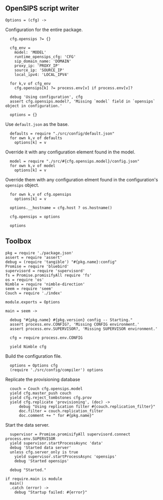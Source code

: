 OpenSIPS script writer
----------------------

    Options = (cfg) ->

Configuration for the entire package.

      cfg.opensips ?= {}

      cfg_env =
        model: 'MODEL'
        runtime_opensips_cfg: 'CFG'
        sip_domain_name: 'DOMAIN'
        proxy_ip: 'PROXY_IP'
        source_ip: 'SOURCE_IP'
        local_ipv4: 'LOCAL_IPV4'

      for k,v of cfg_env
        cfg.opensips[k] ?= process.env[v] if process.env[v]?

      debug 'Using configuration', cfg
      assert cfg.opensips.model?, 'Missing `model` field in `opensips` object in configuration.'

      options = {}

Use `default.json` as the base.

      defaults = require "./src/config/default.json"
      for own k,v of defaults
        options[k] = v

Override it with any configuration element found in the model.

      model = require "./src/#{cfg.opensips.model}/config.json"
      for own k,v of model
        options[k] = v

Override them with any configuration elment found in the configuration's `opensips` object.

      for own k,v of cfg.opensips
        options[k] = v

      options.__hostname = cfg.host ? os.hostname()

      cfg.opensips = options

      options

Toolbox
-------

    pkg = require './package.json'
    assert = require 'assert'
    debug = (require 'tangible') "#{pkg.name}:config"
    Promise = require 'bluebird'
    supervisord = require 'supervisord'
    fs = Promise.promisifyAll require 'fs'
    os = require 'os'
    Nimble = require 'nimble-direction'
    seem = require 'seem'
    Couch = require './index'

    module.exports = Options

    main = seem ->

      debug "#{pkg.name} #{pkg.version} config -- Starting."
      assert process.env.CONFIG?, 'Missing CONFIG environment.'
      assert process.env.SUPERVISOR?, 'Missing SUPERVISOR environment.'

      cfg = require process.env.CONFIG

      yield Nimble cfg

Build the configuration file.

      options = Options cfg
      (require './src/config/compiler') options

Replicate the provisioning database

      couch = Couch cfg.opensips.model
      yield cfg.master_push couch
      yield cfg.reject_tombstones cfg.prov
      yield cfg.replicate 'provisioning', (doc) ->
          debug "Using replication filter #{couch.replication_filter}"
          doc.filter = couch.replication_filter
          doc.comment += " for #{pkg.name}"

Start the data server.

      supervisor = Promise.promisifyAll supervisord.connect process.env.SUPERVISOR
      yield supervisor.startProcessAsync 'data'
      debug 'Started data server'
      unless cfg.server_only is true
        yield supervisor.startProcessAsync 'opensips'
        debug 'Started opensips'

      debug "Started."

    if require.main is module
      main()
      .catch (error) ->
        debug "Startup failed: #{error}"
